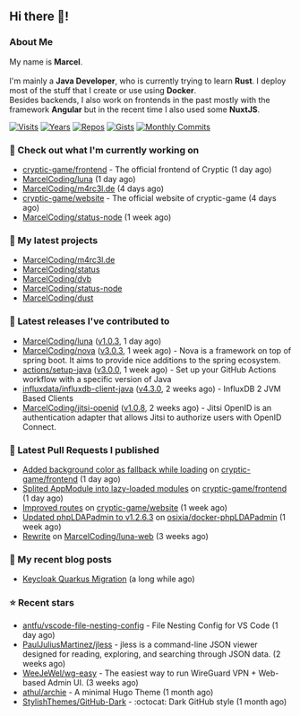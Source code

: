 ## Hi there 👋!




### About Me

My name is **Marcel**.
<br><br>
I'm mainly a **Java Developer**, who is currently trying to learn **Rust**. I deploy most of the stuff that I create or use using **Docker**.
<br>
Besides backends, I also work on frontends in the past mostly with the framework **Angular** but in the recent time I also used some **NuxtJS**. 

[![Visits](https://badges.pufler.dev/visits/MarcelCoding/MarcelCoding?style=flat-square&color=black&logo=github)](https://github.com/MarcelCoding)
[![Years](https://badges.pufler.dev/years/MarcelCoding?style=flat-square&color=black&logo=github)](https://github.com/MarcelCoding)
[![Repos](https://badges.pufler.dev/repos/MarcelCoding?style=flat-square&color=black&logo=github)](https://github.com/MarcelCoding?tab=repositories)
[![Gists](https://badges.pufler.dev/gists/MarcelCoding?style=flat-square&color=black&logo=github)](https://gist.github.com/MarcelCoding)
[![Monthly Commits](https://badges.pufler.dev/commits/monthly/MarcelCoding?style=flat-square&color=black&logo=github)](https://github.com/MarcelCoding)

### 👷 Check out what I'm currently working on

- [cryptic-game/frontend](https://github.com/cryptic-game/frontend) - The official frontend of Cryptic (1 day ago)
- [MarcelCoding/luna](https://github.com/MarcelCoding/luna) (1 day ago)
- [MarcelCoding/m4rc3l.de](https://github.com/MarcelCoding/m4rc3l.de) (4 days ago)
- [cryptic-game/website](https://github.com/cryptic-game/website) - The official website of cryptic-game (4 days ago)
- [MarcelCoding/status-node](https://github.com/MarcelCoding/status-node) (1 week ago)

### 🌱 My latest projects

- [MarcelCoding/m4rc3l.de](https://github.com/MarcelCoding/m4rc3l.de)
- [MarcelCoding/status](https://github.com/MarcelCoding/status)
- [MarcelCoding/dvb](https://github.com/MarcelCoding/dvb)
- [MarcelCoding/status-node](https://github.com/MarcelCoding/status-node)
- [MarcelCoding/dust](https://github.com/MarcelCoding/dust)

### 🔭 Latest releases I've contributed to

- [MarcelCoding/luna](https://github.com/MarcelCoding/luna) ([v1.0.3](https://github.com/MarcelCoding/luna/releases/tag/v1.0.3), 1 day ago)
- [MarcelCoding/nova](https://github.com/MarcelCoding/nova) ([v3.0.3](https://github.com/MarcelCoding/nova/releases/tag/v3.0.3), 1 week ago) - Nova is a framework on top of spring boot. It aims to provide nice additions to the spring ecosystem.
- [actions/setup-java](https://github.com/actions/setup-java) ([v3.0.0](https://github.com/actions/setup-java/releases/tag/v3.0.0), 1 week ago) - Set up your GitHub Actions workflow with a specific version of Java
- [influxdata/influxdb-client-java](https://github.com/influxdata/influxdb-client-java) ([v4.3.0](https://github.com/influxdata/influxdb-client-java/releases/tag/v4.3.0), 2 weeks ago) - InfluxDB 2 JVM Based Clients
- [MarcelCoding/jitsi-openid](https://github.com/MarcelCoding/jitsi-openid) ([v1.0.8](https://github.com/MarcelCoding/jitsi-openid/releases/tag/v1.0.8), 2 weeks ago) - Jitsi OpenID is an authentication adapter that allows Jitsi to authorize users with OpenID Connect.

### 🔨 Latest Pull Requests I published

- [Added background color as fallback while loading](https://github.com/cryptic-game/frontend/pull/339) on [cryptic-game/frontend](https://github.com/cryptic-game/frontend) (1 day ago)
- [Splited AppModule into lazy-loaded modules](https://github.com/cryptic-game/frontend/pull/338) on [cryptic-game/frontend](https://github.com/cryptic-game/frontend) (1 day ago)
- [Improved routes](https://github.com/cryptic-game/website/pull/352) on [cryptic-game/website](https://github.com/cryptic-game/website) (1 week ago)
- [Updated phpLDAPadmin to v1.2.6.3](https://github.com/osixia/docker-phpLDAPadmin/pull/95) on [osixia/docker-phpLDAPadmin](https://github.com/osixia/docker-phpLDAPadmin) (1 week ago)
- [Rewrite](https://github.com/MarcelCoding/luna-web/pull/231) on [MarcelCoding/luna-web](https://github.com/MarcelCoding/luna-web) (3 weeks ago)

### 📜 My recent blog posts

- [Keycloak Quarkus Migration](https://m4rc3l.de/blog/keycloak-quarkus-migration) (a long while ago)

### ⭐ Recent stars

- [antfu/vscode-file-nesting-config](https://github.com/antfu/vscode-file-nesting-config) - File Nesting Config for VS Code (1 day ago)
- [PaulJuliusMartinez/jless](https://github.com/PaulJuliusMartinez/jless) - jless is a command-line JSON viewer designed for reading, exploring, and searching through JSON data. (2 weeks ago)
- [WeeJeWel/wg-easy](https://github.com/WeeJeWel/wg-easy) - The easiest way to run WireGuard VPN &#43; Web-based Admin UI. (3 weeks ago)
- [athul/archie](https://github.com/athul/archie) - A minimal Hugo Theme (1 month ago)
- [StylishThemes/GitHub-Dark](https://github.com/StylishThemes/GitHub-Dark) - :octocat: Dark GitHub style (1 month ago)
